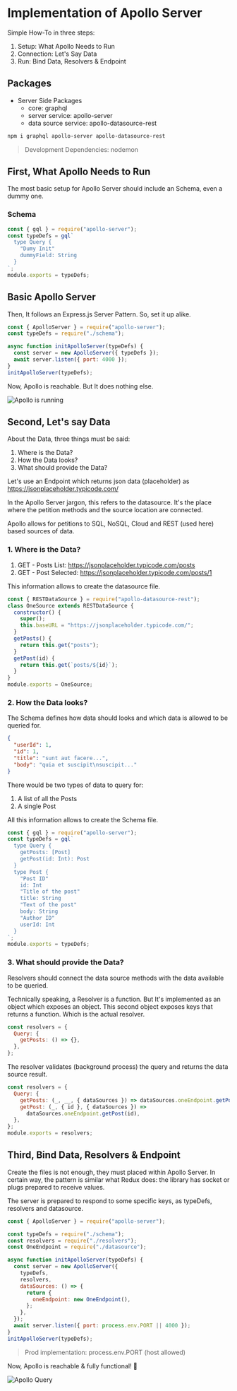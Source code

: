 # Implementation of Apollo Server

Simple How-To in three steps:

1. Setup: What Apollo Needs to Run
2. Connection: Let's Say Data
3. Run: Bind Data, Resolvers & Endpoint

## Packages

- Server Side Packages
  - core: graphql
  - server service: apollo-server
  - data source service: apollo-datasource-rest

```bash
npm i graphql apollo-server apollo-datasource-rest
```

> Development Dependencies: nodemon

## First, What Apollo Needs to Run

The most basic setup for Apollo Server should include an Schema, even a dummy one.

### Schema

```js
const { gql } = require("apollo-server");
const typeDefs = gql`
  type Query {
    "Dumy Init"
    dummyField: String
  }
`;
module.exports = typeDefs;
```

## Basic Apollo Server

Then, It follows an Express.js Server Pattern. So, set it up alike.

```js
const { ApolloServer } = require("apollo-server");
const typeDefs = require("./schema");

async function initApolloServer(typeDefs) {
  const server = new ApolloServer({ typeDefs });
  await server.listen({ port: 4000 });
}
initApolloServer(typeDefs);
```

Now, Apollo is reachable. But It does nothing else.

![Apollo is running](readme_files/apollo-running.png)

## Second, Let's say Data

About the Data, three things must be said:

1. Where is the Data?
2. How the Data looks?
3. What should provide the Data?

Let's use an Endpoint which returns json data (placeholder) as https://jsonplaceholder.typicode.com/

In the Apollo Server jargon, this refers to the datasource. It's the place where the petition methods and the source location are connected.

Apollo allows for petitions to SQL, NoSQL, Cloud and REST (used here) based sources of data.

### 1. Where is the Data?

1. GET - Posts List: https://jsonplaceholder.typicode.com/posts
2. GET - Post Selected: https://jsonplaceholder.typicode.com/posts/1

This information allows to create the datasource file.

```js
const { RESTDataSource } = require("apollo-datasource-rest");
class OneSource extends RESTDataSource {
  constructor() {
    super();
    this.baseURL = "https://jsonplaceholder.typicode.com/";
  }
  getPosts() {
    return this.get("posts");
  }
  getPost(id) {
    return this.get(`posts/${id}`);
  }
}
module.exports = OneSource;
```

### 2. How the Data looks?

The Schema defines how data should looks and which data is allowed to be queried for.

```json
{
  "userId": 1,
  "id": 1,
  "title": "sunt aut facere...",
  "body": "quia et suscipit\nsuscipit..."
}
```

There would be two types of data to query for:

1. A list of all the Posts
2. A single Post

All this information allows to create the Schema file.

```js
const { gql } = require("apollo-server");
const typeDefs = gql`
  type Query {
    getPosts: [Post]
    getPost(id: Int): Post
  }
  type Post {
    "Post ID"
    id: Int
    "Title of the post"
    title: String
    "Text of the post"
    body: String
    "Author ID"
    userId: Int
  }
`;
module.exports = typeDefs;
```

### 3. What should provide the Data?

Resolvers should connect the data source methods with the data available to be queried.

Technically speaking, a Resolver is a function. But It's implemented as an object which exposes an object. This second object exposes keys that returns a function. Which is the actual resolver.

```js
const resolvers = {
  Query: {
    getPosts: () => {},
  },
};
```

The resolver validates (background process) the query and returns the data source result.

```js
const resolvers = {
  Query: {
    getPosts: (_, __, { dataSources }) => dataSources.oneEndpoint.getPosts(),
    getPost: (_, { id }, { dataSources }) =>
      dataSources.oneEndpoint.getPost(id),
  },
};
module.exports = resolvers;
```


## Third, Bind Data, Resolvers & Endpoint

Create the files is not enough, they must placed within Apollo Server. In certain way, the pattern is similar what Redux does: the library has socket or plugs prepared to receive values.

The server is prepared to respond to some specific keys, as typeDefs, resolvers and datasource.


```js
const { ApolloServer } = require("apollo-server");

const typeDefs = require("./schema");
const resolvers = require("./resolvers");
const OneEndpoint = require("./datasource");

async function initApolloServer(typeDefs) {
  const server = new ApolloServer({
    typeDefs,
    resolvers,
    dataSources: () => {
      return {
        oneEndpoint: new OneEndpoint(),
      };
    },
  });
  await server.listen({ port: process.env.PORT || 4000 });
}
initApolloServer(typeDefs);
```

> Prod implementation: process.env.PORT (host allowed)

Now, Apollo is reachable & fully functional! 🎉

![Apollo Query](readme_files/apollo-query.png)